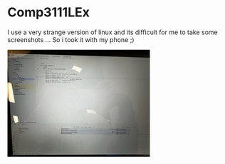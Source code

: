 # Comp3111LEx

I use a very strange version of linux and its difficult for me to take some screenshots ...
So i took it with my phone ;)

![lab1Images.jpg](Images%2Flab1Images.jpg)